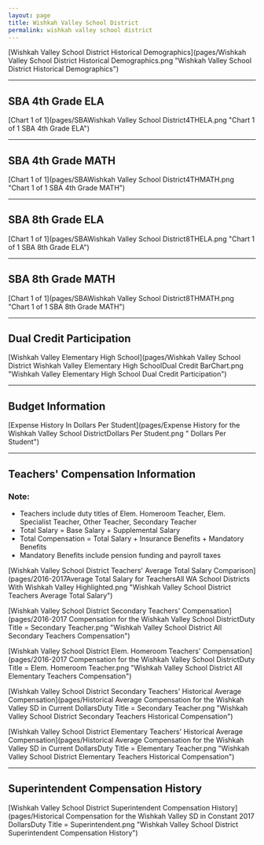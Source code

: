 ```yaml
---
layout: page
title: Wishkah Valley School District
permalink: wishkah valley school district
---
```



[Wishkah Valley School District Historical Demographics](pages/Wishkah Valley School District Historical Demographics.png "Wishkah Valley School District Historical Demographics")

___

## SBA 4th Grade ELA

[Chart 1 of 1](pages/SBAWishkah Valley School District4THELA.png "Chart 1 of 1 SBA 4th Grade ELA")


___

## SBA 4th Grade MATH

[Chart 1 of 1](pages/SBAWishkah Valley School District4THMATH.png "Chart 1 of 1 SBA 4th Grade MATH")


___

## SBA 8th Grade ELA

[Chart 1 of 1](pages/SBAWishkah Valley School District8THELA.png "Chart 1 of 1 SBA 8th Grade ELA")


___

## SBA 8th Grade MATH

[Chart 1 of 1](pages/SBAWishkah Valley School District8THMATH.png "Chart 1 of 1 SBA 8th Grade MATH")


___

## Dual Credit Participation

[Wishkah Valley Elementary High School](pages/Wishkah Valley School District Wishkah Valley Elementary High SchoolDual Credit BarChart.png "Wishkah Valley Elementary High School Dual Credit Participation")


___

## Budget Information

[Expense History In Dollars Per Student](pages/Expense History for the Wishkah Valley School DistrictDollars Per Student.png " Dollars Per Student")


___

## Teachers' Compensation Information
### Note:
- Teachers include duty titles of Elem. Homeroom Teacher, Elem. Specialist Teacher, Other Teacher, Secondary Teacher
- Total Salary = Base Salary + Supplemental Salary
- Total Compensation = Total Salary + Insurance Benefits + Mandatory Benefits
- Mandatory Benefits include pension funding and payroll taxes

[Wishkah Valley School District Teachers' Average Total Salary Comparison](pages/2016-2017Average Total Salary for TeachersAll WA School Districts With Wishkah Valley Highlighted.png "Wishkah Valley School District Teachers Average Total Salary")

[Wishkah Valley School District Secondary Teachers' Compensation](pages/2016-2017 Compensation for the Wishkah Valley School DistrictDuty Title = Secondary Teacher.png "Wishkah Valley School District All Secondary Teachers Compensation")

[Wishkah Valley School District Elem. Homeroom Teachers' Compensation](pages/2016-2017 Compensation for the Wishkah Valley School DistrictDuty Title = Elem. Homeroom Teacher.png "Wishkah Valley School District All Elementary Teachers Compensation")

[Wishkah Valley School District Secondary Teachers' Historical Average Compensation](pages/Historical Average Compensation for the Wishkah Valley SD in Current DollarsDuty Title = Secondary Teacher.png "Wishkah Valley School District Secondary Teachers Historical Compensation")

[Wishkah Valley School District Elementary Teachers' Historical Average Compensation](pages/Historical Average Compensation for the Wishkah Valley SD in Current DollarsDuty Title = Elementary Teacher.png "Wishkah Valley School District Elementary Teachers Historical Compensation")


___

## Superintendent Compensation History

[Wishkah Valley School District Superintendent Compensation History](pages/Historical Compensation for the Wishkah Valley SD in Constant 2017 DollarsDuty Title = Superintendent.png "Wishkah Valley School District Superintendent Compensation History")


